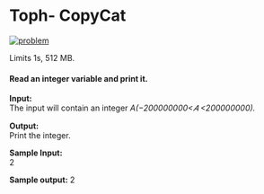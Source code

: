 # Toph- CopyCat

[![problem](https://toph.co/p/copycat)](https://toph.co/p/copycat)

Limits 1s, 512 MB. 
<h4>Read an integer variable and print it.</h4>

**Input:**\
The input will contain an integer *A(−200000000<𝐴
<200000000).*

**Output:**\
Print the integer. 

**Sample Input:**                            
2                                                   

**Sample output:**
2
